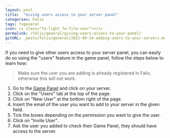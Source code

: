 ```yaml
---
layout: post
title:  "Giving users access to your server panel"
categories: Falix
tags: fxgeneral
icon: <i class="fa-light fa-file-user"></i>
permalink: /falix/general/giving-users-access-to-your-panel/
gitURL: _posts/falix/general/2021-09-24-adding-users-to-your-servers.md
---
```


If you need to give other users access to your server panel, you can easily do so using the "users" feature in the game panel, follow the steps below to learn how:

> Make sure the user you are adding is already registered in Falix, otherwise this will not work.

1. Go to the [Game Panel](https://panel.falixnodes.net) and click on your server.
2. Click on the "Users" tab at the top of the page.
3. Click on "New User" at the bottom right of the page.
4. Insert the email of the user you want to add to your server in the given field.
5. Tick the boxes depending on the permission you want to give the user.
6. Click on "Invite User".
7. Ask the user you added to check their Game Panel, they should have access to the server.

